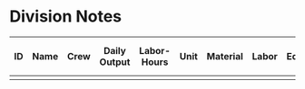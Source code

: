 # Division Notes

| ID | Name | Crew | Daily Output | Labor-Hours | Unit | Material | Labor | Equipment | Total | Total Incl O&P |
|----|------|------|--------------|-------------|------|----------|-------|-----------|-------|----------------|
|    |      |      |              |             |      |          |       |           |       |                |